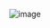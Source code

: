 ![image](https://user-images.githubusercontent.com/55679058/190540189-a3cfb0cd-c3b8-4036-ba5e-244fee0ad219.png)
